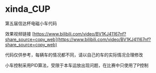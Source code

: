 # xinda_CUP
第五届信达杯电磁小车代码

效果视频链接 [https://www.bilibili.com/video/BV1KJ41167nf?share_source=copy_web](https://www.bilibili.com/video/BV1KJ41167nf?share_source=copy_web)

代码仅供参考，每辆车的情况都不同，请以自己的车的实际情况合理修改

小车控制采用PID算法，受限于本车运放出现问题，在比赛中只使用了P控制
